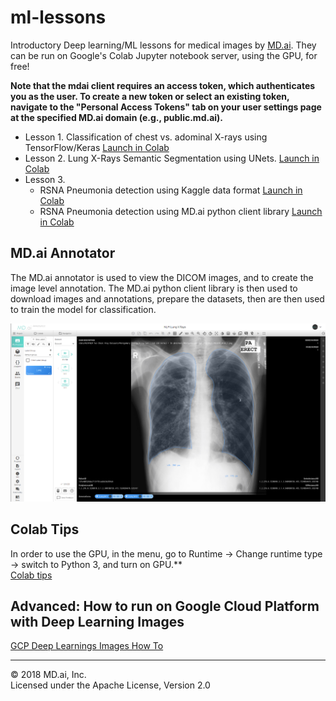 # ml-lessons

Introductory Deep learning/ML lessons for medical images by [MD.ai](https://www.md.ai). They can be run on Google's Colab Jupyter notebook server, using the GPU, for free! 

**Note that the mdai client requires an access token, which authenticates you as the user. To create a new token or select an existing token, navigate to the "Personal Access Tokens" tab on your user settings page at the specified MD.ai domain (e.g., public.md.ai).**


- Lesson 1. Classification of chest vs. adominal X-rays using TensorFlow/Keras [Launch in Colab](https://colab.research.google.com/github/mdai/ml-lessons/blob/master/lesson1-xray-images-classification.ipynb) 
- Lesson 2. Lung X-Rays Semantic Segmentation using UNets. [Launch in Colab](https://colab.research.google.com/github/mdai/ml-lessons/blob/master/lesson2-lung-xrays-segmentation.ipynb)
- Lesson 3. 
  - RSNA Pneumonia detection using Kaggle data format [Launch in Colab](https://colab.research.google.com/github/mdai/ml-lessons/blob/master/lesson3-rsna-pneumonia-detection-kaggle.ipynb) 
  - RSNA Pneumonia detection using MD.ai python client library [Launch in Colab](https://colab.research.google.com/github/mdai/ml-lessons/blob/master/lesson3-rsna-pneumonia-detection-mdai-client-lib.ipynb) 

## MD.ai Annotator 
The MD.ai annotator is used to view the DICOM images, and to create the image level annotation. The MD.ai python client library is then used to download images and annotations, prepare the datasets, then are then used to train the model for classification. 

![MD.ai Annotator](/images/annotator.png)

## Colab Tips 
In order to use the GPU, in the menu, go to Runtime -> Change runtime type -> switch to Python 3, and turn on GPU.**  
[Colab tips](https://www.kdnuggets.com/2018/02/essential-google-colaboratory-tips-tricks.html)

## Advanced: How to run on Google Cloud Platform with Deep Learning Images

[GCP Deep Learnings Images How To](running_on_gcp.md)

---

&copy; 2018 MD.ai, Inc.  
Licensed under the Apache License, Version 2.0
